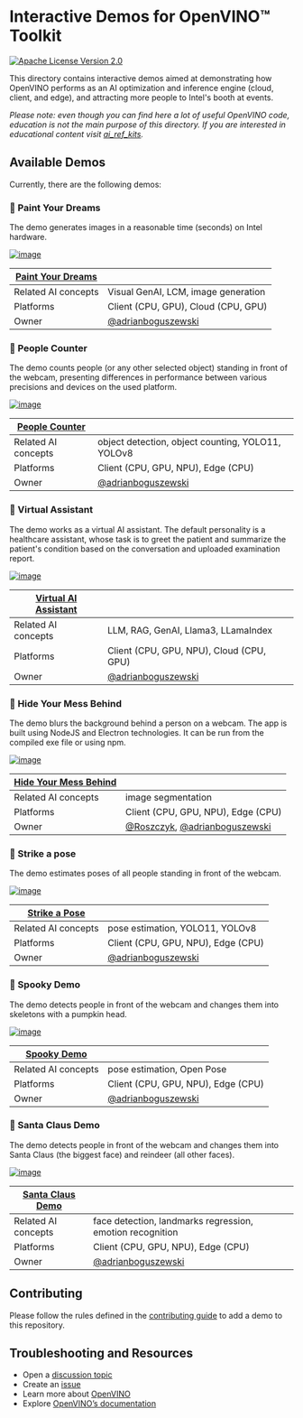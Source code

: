# Interactive Demos for OpenVINO™ Toolkit

[![Apache License Version 2.0](https://img.shields.io/badge/license-Apache_2.0-green.svg)](https://github.com/openvinotoolkit/openvino_build_deploy/blob/master/LICENSE.txt)

This directory contains interactive demos aimed at demonstrating how OpenVINO performs as an AI optimization and inference engine (cloud, client, and edge), and attracting more people to Intel's booth at events. 

_Please note: even though you can find here a lot of useful OpenVINO code, education is not the main purpose of this directory. If you are interested in educational content visit [ai_ref_kits](../ai_ref_kits/README.md)._

## Available Demos

Currently, there are the following demos:

### 🎨 Paint Your Dreams

The demo generates images in a reasonable time (seconds) on Intel hardware.

[![image](https://github.com/openvinotoolkit/openvino_build_deploy/assets/4547501/a7f53cf2-a40b-4eb2-bb9a-72969ce8ad04)](paint_your_dreams_demo)

| [Paint Your Dreams](paint_your_dreams_demo)   |                                                            |
|-----------------------------------------------|------------------------------------------------------------|
| Related AI concepts                           | Visual GenAI, LCM, image generation                        |
| Platforms                                     | Client (CPU, GPU), Cloud (CPU, GPU)                        |
| Owner                                         | [@adrianboguszewski](https://github.com/adrianboguszewski) |

### 🚶 People Counter

The demo counts people (or any other selected object) standing in front of the webcam, presenting differences in performance between various precisions and devices on the used platform.

[![image](https://github.com/openvinotoolkit/openvino_build_deploy/assets/4547501/e386c632-34f3-41c7-9713-c5aca8c1842a)](people_counter_demo)

| [People Counter](people_counter_demo) |                                                           |
|---------------------------------------|-----------------------------------------------------------|
| Related AI concepts                   | object detection, object counting, YOLO11, YOLOv8         |
| Platforms                             | Client (CPU, GPU, NPU), Edge (CPU)                        |
| Owner                                 | [@adrianboguszewski](https://github.com/adrianboguszewski) |

### 🏥 Virtual Assistant

The demo works as a virtual AI assistant. The default personality is a healthcare assistant, whose task is to greet the patient and summarize the patient's condition based on the conversation and uploaded examination report.

[![image](https://github.com/user-attachments/assets/f1ca6a23-0a5d-4a7d-94d4-89d0ef2b68ea)](virtual_ai_assistant_demo)

| [Virtual AI Assistant](virtual_ai_assistant_demo) |                                                            |
|---------------------------------------------------|------------------------------------------------------------|
| Related AI concepts                               | LLM, RAG, GenAI, Llama3, LLamaIndex                        |
| Platforms                                         | Client (CPU, GPU, NPU), Cloud (CPU, GPU)                   |
| Owner                                             | [@adrianboguszewski](https://github.com/adrianboguszewski) |

### 🔮 Hide Your Mess Behind

The demo blurs the background behind a person on a webcam. The app is built using NodeJS and Electron technologies. It can be run from the compiled exe file or using npm.

[![image](https://github.com/user-attachments/assets/e6925e6b-0d81-41da-b9b0-c4f21f173681)](hide_your_mess_behind_demo)

| [Hide Your Mess Behind](hide_your_mess_behind_demo) |                                                                                       |
|--------------------------------------|------------------------------------------------------------------------------------------------------|
| Related AI concepts                  | image segmentation                                                                                   |
| Platforms                            | Client (CPU, GPU, NPU), Edge (CPU)                                                                   |
| Owner                                | [@Roszczyk](https://github.com/Roszczyk), [@adrianboguszewski](https://github.com/adrianboguszewski) |

### 💃 Strike a pose

The demo estimates poses of all people standing in front of the webcam.

[![image](https://github.com/openvinotoolkit/openvino_build_deploy/assets/4547501/3bff0def-9050-450f-8699-389defec4136)](strike_a_pose_demo)

| [Strike a Pose](strike_a_pose_demo) |                                                            |
|-------------------------------------|------------------------------------------------------------|
| Related AI concepts                 | pose estimation, YOLO11, YOLOv8                            |
| Platforms                           | Client (CPU, GPU, NPU), Edge (CPU)                         |
| Owner                               | [@adrianboguszewski](https://github.com/adrianboguszewski) |

### 🎃 Spooky Demo

The demo detects people in front of the webcam and changes them into skeletons with a pumpkin head.

[![image](https://github.com/openvinotoolkit/openvino_build_deploy/assets/4547501/b289b9f0-1c5b-4cae-ae0b-ea905d05d5e5)](spooky_demo)

| [Spooky Demo](spooky_demo) |                                                            |
|----------------------------|------------------------------------------------------------|
| Related AI concepts        | pose estimation, Open Pose                                 |
| Platforms                  | Client (CPU, GPU, NPU), Edge (CPU)                         |
| Owner                      | [@adrianboguszewski](https://github.com/adrianboguszewski) |

### 🎅 Santa Claus Demo

The demo detects people in front of the webcam and changes them into Santa Claus (the biggest face) and reindeer (all other faces).

[![image](https://github.com/openvinotoolkit/openvino_build_deploy/assets/4547501/0cbf768c-0260-41bc-af64-00dfdaa9110c)](santa_claus_demo)

| [Santa Claus Demo](santa_claus_demo) |                                                            |
|--------------------------------------|------------------------------------------------------------|
| Related AI concepts                  | face detection, landmarks regression, emotion recognition  |
| Platforms                            | Client (CPU, GPU, NPU), Edge (CPU)                         |
| Owner                                | [@adrianboguszewski](https://github.com/adrianboguszewski) |

## Contributing

Please follow the rules defined in the [contributing guide](CONTRIBUTING.md) to add a demo to this repository.

## Troubleshooting and Resources
- Open a [discussion topic](https://github.com/openvinotoolkit/openvino_build_deploy/discussions)
- Create an [issue](https://github.com/openvinotoolkit/openvino_build_deploy/issues)
- Learn more about [OpenVINO](https://www.intel.com/content/www/us/en/developer/tools/openvino-toolkit/overview.html)
- Explore [OpenVINO’s documentation](https://docs.openvino.ai/2024/home.html)

